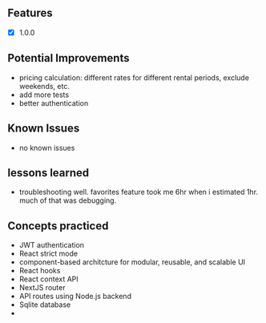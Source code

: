 ## Features
- [x] 1.0.0

## Potential Improvements
- pricing calculation: different rates for different rental periods, exclude weekends, etc.
- add more tests
- better authentication

## Known Issues
- no known issues

## lessons learned
- troubleshooting well. favorites feature took me 6hr when i estimated 1hr. much of that was debugging. 

## Concepts practiced
- JWT authentication
- React strict mode
- component-based architcture for modular, reusable, and scalable UI
- React hooks
- React context API
- NextJS router 
- API routes using Node.js backend
- Sqlite database
- 